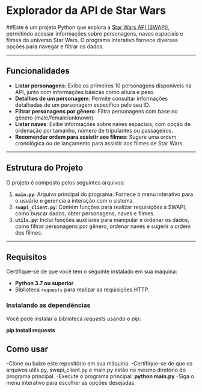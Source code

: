 # Explorador da API de Star Wars

##Este é um projeto Python que explora a [Star Wars API (SWAPI)](https://swapi.dev/), permitindo acessar informações sobre personagens, naves espaciais e filmes do universo Star Wars. O programa interativo fornece diversas opções para navegar e filtrar os dados.

---

## Funcionalidades

- **Listar personagens**: Exibe os primeiros 10 personagens disponíveis na API, junto com informações básicas como altura e peso.
- **Detalhes de um personagem**: Permite consultar informações detalhadas de um personagem específico pelo seu ID.
- **Filtrar personagens por gênero**: Filtra personagens com base no gênero (male/female/unknown).
- **Listar naves**: Exibe informações sobre naves espaciais, com opção de ordenação por tamanho, número de tripulantes ou passageiros.
- **Recomendar ordem para assistir aos filmes**: Sugere uma ordem cronológica ou de lançamento para assistir aos filmes de Star Wars.

---

## Estrutura do Projeto

O projeto é composto pelos seguintes arquivos:

1. **`main.py`**: Arquivo principal do programa. Fornece o menu interativo para o usuário e gerencia a interação com o sistema.
2. **`swapi_client.py`**: Contém funções para realizar requisições à SWAPI, como buscar dados, obter personagens, naves e filmes.
3. **`utils.py`**: Inclui funções auxiliares para manipular e ordenar os dados, como filtrar personagens por gênero, ordenar naves e sugerir a ordem dos filmes.

---

## Requisitos

Certifique-se de que você tem o seguinte instalado em sua máquina:
- **Python 3.7 ou superior**
- Biblioteca `requests` para realizar as requisições HTTP.

### Instalando as dependências
Você pode instalar a biblioteca *requests* usando o *pip*:

**pip install requests**


## Como usar

-Clone ou baixe este repositório em sua máquina.
-Certifique-se de que os arquivos utils.py, swapi_client.py e main.py  estão no mesmo diretório do programa principal.
-Execute o programa principal:
   **python main.py**
-Siga o menu interativo para escolher as opções desejadas.




